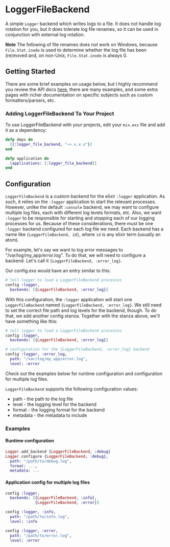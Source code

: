 LoggerFileBackend
=================

A simple `Logger` backend which writes logs to a file. It does not handle log
rotation for you, but it does tolerate log file renames, so it can be
used in conjunction with external log rotation.

**Note** The following of file renames does not work on Windows, because `File.Stat.inode` is used to determine whether the log file has been (re)moved and, on non-Unix, `File.Stat.inode` is always 0.

## Getting Started

There are some brief examples on usage below, but I highly recommend you review the
API docs [here](https://hexdocs.pm/timex), there are many examples, and some extra pages with
richer documentation on specific subjects such as custom formatters/parsers, etc.

### Adding LoggerFileBackend To Your Project

To use LoggerFileBackend with your projects, edit your `mix.exs` file and add it as a dependency:

```elixir
defp deps do
  [{:logger_file_backend, "~> x.x.x"}]
end

defp application do
  [applications: [:logger_file_backend]]
end
```

## Configuration

`LoggerFileBackend` is a custom backend for the elixir `:logger` application. As
such, it relies on the `:logger` application to start the relevant processes.
However, unlike the default `:console` backend, we may want to configure
multiple log files, each with different log levels formats, etc. Also, we want
`:logger` to be responsible for starting and stopping each of our logging
processes for us. Because of these considerations, there must be one `:logger`
backend configured for each log file we need. Each backend has a name like
`{LoggerFileBackend, id}`, where `id` is any elixir term (usually an atom).

For example, let's say we want to log error messages to
"/var/log/my_app/error.log". To do that, we will need to configure a backend.
Let's call it `{LoggerFileBackend, :error_log}`.

Our config.exs would have an entry similar to this:

```elixir
# tell logger to load a LoggerFileBackend processes
config :logger,
  backends: [{LoggerFileBackend, :error_log}]
```

With this configuration, the `:logger` application will start one `LoggerFileBackend`
named `{LoggerFileBackend, :error_log}`. We still need to set the correct file
path and log levels for the backend, though. To do that, we add another config
stanza. Together with the stanza above, we'll have something like this:

```elixir
# tell logger to load a LoggerFileBackend processes
config :logger,
  backends: [{LoggerFileBackend, :error_log}]

# configuration for the {LoggerFileBackend, :error_log} backend
config :logger, :error_log,
  path: "/var/log/my_app/error.log",
  level: :error
```

Check out the examples below for runtime configuration and configuration for
multiple log files.

`LoggerFileBackend` supports the following configuration values:

* path - the path to the log file
* level - the logging level for the backend
* format - the logging format for the backend
* metadata - the metadata to include


### Examples

#### Runtime configuration

```elixir
Logger.add_backend {LoggerFileBackend, :debug}
Logger.configure {LoggerFileBackend, :debug},
  path: "/path/to/debug.log",
  format: ...,
  metadata: ...
```

#### Application config for multiple log files

```elixir
config :logger,
  backends: [{LoggerFileBackend, :info},
             {LoggerFileBackend, :error}]

config :logger, :info,
  path: "/path/to/info.log",
  level: :info

config :logger, :error,
  path: "/path/to/error.log",
  level: :error
```
